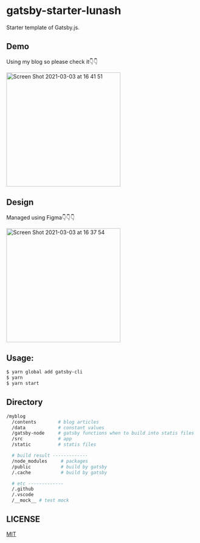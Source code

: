 # gatsby-starter-lunash

Starter template of Gatsby.js.

## Demo

Using my blog so please check it👇👇

<a href="https://snamiki1212.com"><img height="300" alt="Screen Shot 2021-03-03 at 16 41 51" src="https://user-images.githubusercontent.com/26793088/109892536-612c2900-7c3f-11eb-8398-a2e4fe9e2ad7.png"></a>

## Design

Managed using Figma👇👇👇

<a href="https://www.figma.com/file/DQuYoZjdtvl1ElNh3EoiER/Lunash?node-id=0%3A1"><img height="300" alt="Screen Shot 2021-03-03 at 16 37 54" src="https://user-images.githubusercontent.com/26793088/109891938-e236f080-7c3e-11eb-90bd-f21a0a6731bc.png"></a>

## Usage:

```zsh
$ yarn global add gatsby-cli
$ yarn
$ yarn start
```

## Directory

```sh
/myblog
  /contents        # blog articles
  /data            # constant values
  /gatsby-node     # gatsby functions when to build into statis files
  /src             # app
  /static          # statis files

  # build result -------------
  /node_modules     # packages
  /public           # build by gatsby
  /.cache           # build by gatsby

  # etc -------------
  /.github
  /.vscode
  /__mock__ # test mock
```

## LICENSE

[MIT](https://github.com/snamiki1212/gatsby-starter-lunash/blob/master/LICENSE)
